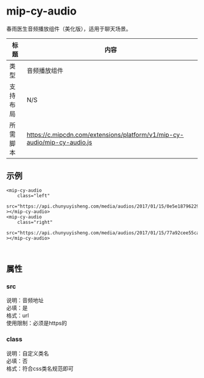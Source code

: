 # mip-cy-audio

春雨医生音频播放组件（美化版），适用于聊天场景。

标题|内容
----|----
类型|音频播放组件
支持布局| N/S
所需脚本|https://c.mipcdn.com/extensions/platform/v1/mip-cy-audio/mip-cy-audio.js

## 示例

```
<mip-cy-audio 
	class="left"
	src="https://api.chunyuyisheng.com/media/audios/2017/01/15/0e5e18796229.file.mp3"
></mip-cy-audio>
<mip-cy-audio 
	class="right"
	src="https://api.chunyuyisheng.com/media/audios/2017/01/15/77a92cee55ca.file.mp3"
></mip-cy-audio>

	
```

## 属性

### src

说明：音频地址  
必填：是  
格式：url  
使用限制：必须是https的

### class

说明：自定义类名  
必填：否  
格式：符合css类名规范即可  
